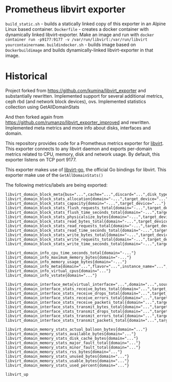 # Prometheus libvirt exporter

`build_static.sh` - builds a statically linked copy of this exporter in an Alpine Linux based container.
`Dockerfile` - creates a docker container with dynamically linked libvirt-exporter. Make an image and run with `docker container run -p9177:9177 -v /var/run/libvirt:/var/run/libvirt yourcontainername`.
`buildindocker.sh` - builds image based on `Dockerbuildimage` and builds dynamically-linked libvirt-exporter in that image.


# Historical
Project forked from https://github.com/kumina/libvirt_exporter and substantially rewritten.
Implemented support for several additional metrics, ceph rbd (and network block devices), ovs.
Implemented statistics collection using GetAllDomainStats

And then forked again from https://github.com/rumanzo/libvirt_exporter_improved and rewritten.
Implemented meta metrics and more info about disks, interfaces and domain.

This repository provides code for a Prometheus metrics exporter
for [libvirt](https://libvirt.org/). This exporter connects to any
libvirt daemon and exports per-domain metrics related to CPU, memory,
disk and network usage. By default, this exporter listens on TCP port
9177.

This exporter makes use of
[libvirt-go](https://github.com/libvirt/libvirt-go), the official Go
bindings for libvirt. This exporter make use of the
`GetAllDomainStats()`

The following metrics/labels are being exported:

```
libvirt_domain_block_meta{bus="...",cache="...",discard="...",disk_type="...",domain="...",driver_type="...",serial="...",source_file="...",target_device="..."}
libvirt_domain_block_stats_allocation{domain="-...",target_device="..."}
libvirt_domain_block_stats_capacity{domain="-...",target_device="..."}
libvirt_domain_block_stats_flush_requests_total{domain="-...",target_device="..."}
libvirt_domain_block_stats_flush_time_seconds_total{domain="-...",target_device="..."}
libvirt_domain_block_stats_physicalsize_bytes{domain="-...",target_device="..."}
libvirt_domain_block_stats_read_bytes_total{domain="-...",target_device="..."}
libvirt_domain_block_stats_read_requests_total{domain="-...",target_device="..."}
libvirt_domain_block_stats_read_time_seconds_total{domain="-...",target_device="..."}
libvirt_domain_block_stats_write_bytes_total{domain="-...",target_device="..."}
libvirt_domain_block_stats_write_requests_total{domain="-...",target_device="..."}
libvirt_domain_block_stats_write_time_seconds_total{domain="-...",target_device="..."}

libvirt_domain_info_cpu_time_seconds_total{domain="-..."}
libvirt_domain_info_maximum_memory_bytes{domain="-..."}
libvirt_domain_info_memory_usage_bytes{domain="-..."}
libvirt_domain_info_meta{domain="...",flavor="...",instance_name="...",project_name="...",project_uuid="...",root_type="...",root_uuid="...",user_name="...",user_uuid="...",uuid="..."}
libvirt_domain_info_virtual_cpus{domain="..."}
libvirt_domain_info_vstate{domain="..."}

libvirt_domain_interface_meta{virtual_interface="...",domain="...",source_bridge="...",target_device="..."}
libvirt_domain_interface_stats_receive_bytes_total{domain="...",target_device="..."}
libvirt_domain_interface_stats_receive_drops_total{domain="...",target_device="..."}
libvirt_domain_interface_stats_receive_errors_total{domain="...",target_device="..."}
libvirt_domain_interface_stats_receive_packets_total{domain="...",target_device="..."}
libvirt_domain_interface_stats_transmit_bytes_total{domain="...",target_device="..."}
libvirt_domain_interface_stats_transmit_drops_total{domain="...",target_device="..."}
libvirt_domain_interface_stats_transmit_errors_total{domain="...",target_device="..."}
libvirt_domain_interface_stats_transmit_packets_total{domain="...",target_device="..."}

libvirt_domain_memory_stats_actual_balloon_bytes{domain="..."}
libvirt_domain_memory_stats_available_bytes{domain="..."}
libvirt_domain_memory_stats_disk_cache_bytes{domain="..."}
libvirt_domain_memory_stats_major_fault_total{domain="..."}
libvirt_domain_memory_stats_minor_fault_total{domain="..."}
libvirt_domain_memory_stats_rss_bytes{domain="..."}
libvirt_domain_memory_stats_unused_bytes{domain="..."}
libvirt_domain_memory_stats_usable_bytes{domain="..."}
libvirt_domain_memory_stats_used_percent{domain="..."}

libvirt_up
```
